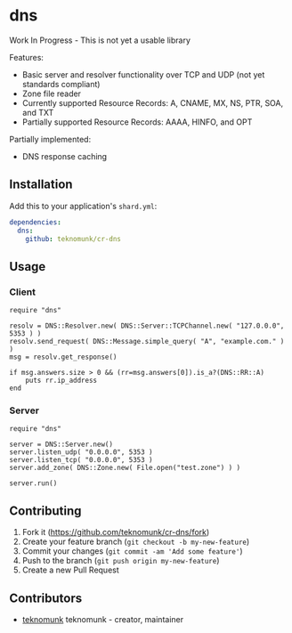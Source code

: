 # dns

Work In Progress - This is not yet a usable library

Features:
 * Basic server and resolver functionality over TCP and UDP (not yet standards compliant)
 * Zone file reader
 * Currently supported Resource Records: A, CNAME, MX, NS, PTR, SOA, and TXT
 * Partially supported Resource Records: AAAA, HINFO, and OPT

Partially implemented:
 * DNS response caching

## Installation

Add this to your application's `shard.yml`:

```yaml
dependencies:
  dns:
    github: teknomunk/cr-dns
```

## Usage

### Client
```crystal
require "dns"

resolv = DNS::Resolver.new( DNS::Server::TCPChannel.new( "127.0.0.0", 5353 ) )
resolv.send_request( DNS::Message.simple_query( "A", "example.com." ) )
msg = resolv.get_response()

if msg.answers.size > 0 && (rr=msg.answers[0]).is_a?(DNS::RR::A)
	puts rr.ip_address
end
```

### Server
```crystal
require "dns"

server = DNS::Server.new()
server.listen_udp( "0.0.0.0", 5353 )
server.listen_tcp( "0.0.0.0", 5353 )
server.add_zone( DNS::Zone.new( File.open("test.zone") ) )

server.run()
```

## Contributing

1. Fork it (<https://github.com/teknomunk/cr-dns/fork>)
2. Create your feature branch (`git checkout -b my-new-feature`)
3. Commit your changes (`git commit -am 'Add some feature'`)
4. Push to the branch (`git push origin my-new-feature`)
5. Create a new Pull Request

## Contributors

- [teknomunk](https://github.com/teknomunk) teknomunk - creator, maintainer
